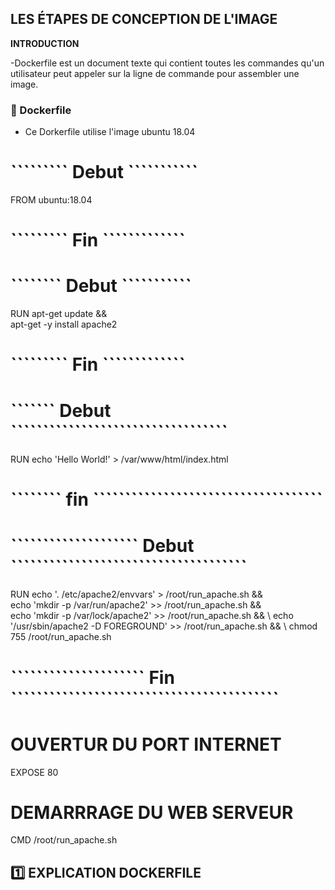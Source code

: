 ## LES ÉTAPES DE CONCEPTION DE L'IMAGE

**INTRODUCTION**

-Dockerfile est un document texte qui contient toutes les commandes qu'un utilisateur peut appeler sur la ligne de commande pour assembler une image.

### :apple: Dockerfile

- Ce Dorkerfile utilise l'image ubuntu 18.04

# ````````` Debut ```````````
FROM ubuntu:18.04
# ````````` Fin `````````````


# ```````` Debut ```````````
RUN apt-get update && \
 apt-get -y install apache2
# ````````` Fin `````````````


# ``````` Debut ``````````````````````````````````
RUN echo 'Hello World!' > /var/www/html/index.html
# ```````` fin ````````````````````````````````````


# ```````````````````` Debut `````````````````````````````````````
RUN echo '. /etc/apache2/envvars' > /root/run_apache.sh && \
 echo 'mkdir -p /var/run/apache2' >> /root/run_apache.sh && \
 echo 'mkdir -p /var/lock/apache2' >> /root/run_apache.sh && \ 
 echo '/usr/sbin/apache2 -D FOREGROUND' >> /root/run_apache.sh && \ 
 chmod 755 /root/run_apache.sh
# ````````````````````` Fin ``````````````````````````````````````````

# OUVERTUR DU PORT INTERNET
EXPOSE 80

# DEMARRRAGE DU WEB SERVEUR
CMD /root/run_apache.sh

## :one: EXPLICATION DOCKERFILE




